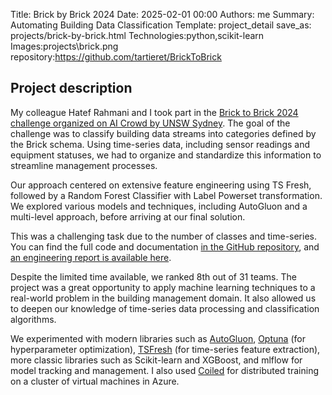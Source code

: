 Title: Brick by Brick 2024
Date: 2025-02-01 00:00
Authors: me
Summary: Automating Building Data Classification
Template: project_detail
save_as: projects/brick-by-brick.html
Technologies:python,scikit-learn
Images:projects\brick.png
repository:https://github.com/tartieret/BrickToBrick

## Project description

My colleague Hatef Rahmani and I took part in the [Brick to Brick 2024 challenge organized on AI Crowd by UNSW Sydney](https://www.aicrowd.com/challenges/brick-by-brick-2024). The goal of the challenge was to classify building data streams into categories defined by the Brick schema. Using time-series data, including sensor readings and equipment statuses, we had to organize and standardize this information to streamline management processes.

Our approach centered on extensive feature engineering using TS Fresh, followed by a Random Forest Classifier with Label Powerset transformation. We explored various models and techniques, including AutoGluon and a multi-level approach, before arriving at our final solution.

This was a challenging task due to the number of classes and time-series. You can find the full code and documentation [in the GitHub repository](https://github.com/tartieret/BrickToBrick), and [an engineering report is available here](../../docs/brick_report.pdf).

Despite the limited time available, we ranked 8th out of 31 teams. The project was a great opportunity to apply machine learning techniques to a real-world problem in the building management domain. It also allowed us to deepen our knowledge of time-series data processing and classification algorithms.

We experimented with modern libraries such as [AutoGluon](https://auto.gluon.ai/), [Optuna](https://github.com/optuna/optuna) (for hyperparameter optimization), [TSFresh](https://tsfresh.readthedocs.io/en/latest/) (for time-series feature extraction), more classic libraries such as Scikit-learn and XGBoost, and mlflow for model tracking and management. I also used [Coiled](https://coiled.io/) for distributed training on a cluster of virtual machines in Azure.
